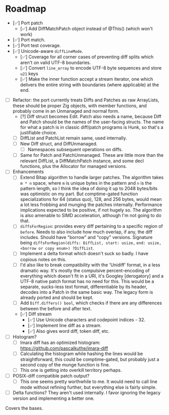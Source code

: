 # Roadmap

- [✅] Port patch
    - [✅] Add DiffMatchPatch object instead of @This() (which won't work)
- [✅] Port match.
- [✅] Port test coverage.
- [✅] Unicode-aware `diffLineMode`.
    - [✅] Coverage for all corner cases of preventing diff splits which aren't
          on valid UTF-8 boundaries.
    - [✅] Convert `line_array` to encode UTF-8 byte sequences and store `u21` keys
    - [✅] Make the inner function accept a stream iterator, one which delivers the
          entire string with boundaries (where applicable) at the end.
- [ ] Refactor: the port currently treats Diffs and Patches as raw ArrayLists,
      these should be proper Zig objects, with member functions, and probably
      come in an Unmanaged and normal form.
    - [?] Diff struct becomes Edit.  Patch also needs a name, because Diff and
          Patch should be the names of the user-facing structs.  The name for
          what a patch is in classic diff/patch programs is Hunk, so that's a
          justifiable choice.
    - [ ] DiffList and PatchList remain same, used internally.
    - [ ] New Diff struct, and DiffUnmanaged.
        - [ ] Namespaces subsequent operations on diffs.
    - [ ] Same for Patch and PatchUnmanaged.  These are little more than the
          relevant DiffList, a DiffMatchPatch instance, and some decl functions,
          plus the Allocator for managed versions.
- [ ] Enhancements
    - [ ] Extend Bitap algorithm to handle larger patches. The algorithm takes
          `m * n` space, where `m` is unique bytes in the pattern and `n` is the
          pattern length, so I think the idea of doing it up to 2048 bytes/bits
          was optimistic on my part.  But comptime-gated function specializations
          for 64 (status quo), 128, and 256 bytes, would mean a lot less frobbing
          and munging the patches internally.  Performance implications expected
          to be positive, if not hugely so.  The algorithm is also amenable to
          SIMD acceleration, although I'm not going to do that.
    - [ ] `diffsForRegion`: provides every diff pertaining to a specific
          region of `before`.  Needs to also include how much overlap, if
          any, the diff includes.  Should have "borrow" and "copy"
          versions.  Signature being `diffsForRegion(diffs: DiffList, start: usize,`
          `end: usize, <borrow or copy enum>) ?DiffList`.
    - [ ] Implement a delta format which doesn't suck so badly.  I have copious
          notes on this.
    - [ ] I'd also like to break compatibility with the 'Unidiff' format, in a
          less dramatic way.  It's mostly the compulsive percent-encoding of
          everything which doesn't fit in a URI, it's Googley [derogatory] and
          a UTF-8 native patch format has no need for this.  This would be a
          separate, sucks-less text format, differentiable by its header,
          decodes into a Patch in the same basic way.  The legacy form is
          already ported and should be kept.
    - [ ] Add `Diff.differs() bool`, which checks if there are any differences
          between the before and after text.
    - [✅] Diff stream
        - [✅] Use Unicode characters and codepoint indices - 32.
        - [✅] Implement line diff as a stream.
        - [✅] Also gives word diff, token diff, etc.
- [ ] Histogram?
    - [ ] Imara diff has an optimized histogram:
          https://github.com/pascalkuthe/imara-diff
    - [ ] Calculating the histogram while hashing the lines would be
          straightforward, this could be comptime-gated, but probably
          just a second copy of the munge function is fine.
    - [ ] This one is getting into overkill territory perhaps.
- [ ] POSIX-diff compatible patch output?
    - [ ] This one seems pretty worthwhile to me.  It would need to call line
          mode without refining further, but everything else is fairly simple.
- [ ] Delta functions?  They aren't used internally.  I favor ignoring the
      legacy version and implementing a better one.

Covers the bases.
